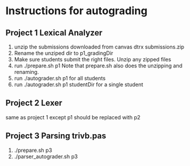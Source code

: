 # Instructions for autograding

## Project 1 Lexical Analyzer

1. unzip the submissions downloaded from canvas
   dtrx submissions.zip
2. Rename the unziped dir to p1_gradingDir
3. Make sure students submit the right files. Unzip any zipped files
4. run ./prepare.sh p1
   Note that prepare.sh also does the unzipping and renaming.
5. run ./autograder.sh p1 for all students
6. run ./autograder.sh p1 studentDir for a single student

## Project 2 Lexer

same as project 1 except p1 should be replaced with p2

## Project 3 Parsing trivb.pas

1. ./prepare.sh p3
2. ./parser_autograder.sh p3
